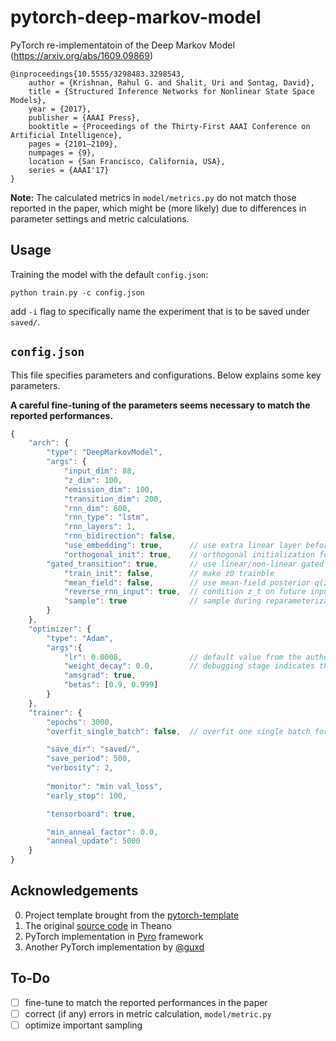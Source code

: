 # pytorch-deep-markov-model
PyTorch re-implementatoin of the Deep Markov Model (https://arxiv.org/abs/1609.09869)
```
@inproceedings{10.5555/3298483.3298543,
    author = {Krishnan, Rahul G. and Shalit, Uri and Sontag, David},
    title = {Structured Inference Networks for Nonlinear State Space Models},
    year = {2017},
    publisher = {AAAI Press},
    booktitle = {Proceedings of the Thirty-First AAAI Conference on Artificial Intelligence},
    pages = {2101–2109},
    numpages = {9},
    location = {San Francisco, California, USA},
    series = {AAAI'17}
}
```
**Note:** The calculated metrics in `model/metrics.py` do not match those reported in the paper, which might be (more likely) due to differences in parameter settings and metric calculations.

## Usage
Training the model with the default `config.json`:
    
    python train.py -c config.json


add `-i` flag to specifically name the experiment that is to be saved under `saved/`.

## `config.json`
This file specifies parameters and configurations.
Below explains some key parameters.

**A careful fine-tuning of the parameters seems necessary to match the reported performances.**
```javascript
{
    "arch": {
        "type": "DeepMarkovModel",
        "args": {
            "input_dim": 88,
            "z_dim": 100,
            "emission_dim": 100,
            "transition_dim": 200,
            "rnn_dim": 600,
            "rnn_type": "lstm",
            "rnn_layers": 1,
            "rnn_bidirection": false,
            "use_embedding": true,      // use extra linear layer before RNN
            "orthogonal_init": true,    // orthogonal initialization for RNN
	    "gated_transition": true,       // use linear/non-linear gated transition
            "train_init": false,        // make z0 trainble
            "mean_field": false,        // use mean-field posterior q(z_t | x)
            "reverse_rnn_input": true,  // condition z_t on future inputs i.e. q(z_t | x_r)
            "sample": true              // sample during reparameterization
        }
    },
    "optimizer": {
        "type": "Adam",
        "args":{
            "lr": 0.0008,               // default value from the author's source code
            "weight_decay": 0.0,        // debugging stage indicates that 1.0 prevents training
            "amsgrad": true,
            "betas": [0.9, 0.999]
        }
    },
    "trainer": {
        "epochs": 3000,
        "overfit_single_batch": false,  // overfit one single batch for debug

        "save_dir": "saved/",
        "save_period": 500,
        "verbosity": 2,
        
        "monitor": "min val_loss",
        "early_stop": 100,

        "tensorboard": true,

        "min_anneal_factor": 0.0,
        "anneal_update": 5000
    }
}
```

## Acknowledgements
0. Project template brought from the [pytorch-template](https://github.com/victoresque/pytorch-template)
1. The original [source code](https://github.com/clinicalml/structuredinference/tree/master/expt-polyphonic-fast) in Theano
2. PyTorch implementation in [Pyro](https://github.com/pyro-ppl/pyro/tree/dev/examples/dmm) framework
3. Another PyTorch implementation by [@guxd](https://github.com/guxd/deepHMM)

## To-Do
- [ ] fine-tune to match the reported performances in the paper
- [ ] correct (if any) errors in metric calculation, `model/metric.py`
- [ ] optimize important sampling